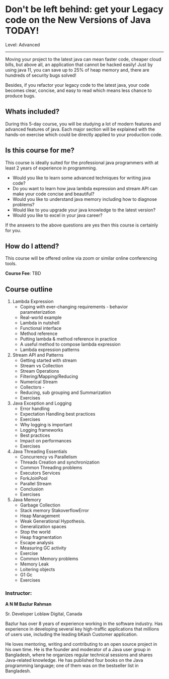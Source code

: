 # Don't be left behind: get your Legacy code on the New Versions of Java TODAY!
Level:  Advanced 

------------
Moving your project to the latest java can mean faster code, cheaper cloud bills, but above all, an application that cannot be hacked easily! Just by using java 11, you can save up to 25% of heap memory and, there are hundreds of security bugs solved!

Besides, if you refactor your legacy code to the latest java, your code becomes clear, concise, and easy to read which means less chance to produce bugs. 

## Whats included? 

During this 5-day course, you will be studying a lot of modern features and advanced features of java. Each major section will be explained with the hands-on exercise which could be directly applied to your production code. 

## Is this course for me? 

This course is ideally suited for the professional java programmers with at least 2 years of experience in programming. 

- Would you like to learn some advanced techniques for writing java code? 
- Do you want to learn how java lambda expression and stream API can make your code concise and beautiful? 
- Would you like to understand java memory including how to diagnose problems? 
- Would like to you upgrade your java knowledge to the latest version? 
- Would you like to excel in your java career? 


If the answers to the above questions are yes then this course is certainly for you. 

## How do I attend?

This course will be offered online via zoom or similar online conferencing tools.  

**Course Fee**:  TBD


## Course outline 

1. Lambda Expression
	* Coping with ever-changing requirements - behavior parameterization
	* Real-world example
	* Lambda in nutshell
	* Functional interface
	* Method reference
	* Putting lambda & method reference in practice 
	* A useful method to compose lambda expression
	* Lambda expression patterns
10. Stream API and Patterns  
	* Getting started with stream
	* Stream vs Collection
	* Stream Operations
	* Filtering/Mapping/Reducing
	* Numerical Stream 
	* Collectors - 
	* Reducing, sub grouping and Summarization 
	* Exercises 
19. Java Exception and Logging
	* Error handling
	* Expectation Handling best practices
	* Exercises 
	* Why logging is important
	* Logging frameworks
	* Best practices
	* Impact on performances
	* Exercises
28. Java Threading Essentials
	* Concurrency vs Parallelism 
	* Threads Creation and synchronization 
	* Common Threading problems 
	* Executors Services
	* ForkJoinPool
	* Parallel Stream
	* Conclusion
	* Exercises 
37. Java Memory
	* Garbage Collection
	* Stack memory StakoverflowError
	* Heap Management 
	* Weak Generational Hypothesis. 
	* Generalization spaces
	* Stop the world
	* Heap fragmentation 
	* Escape analysis 
	* Measuring GC activity 
	* Exercise 
	* Common Memory problems
	* Memory Leak 
	* Loitering objects 
	* G1 Gc
	* Exercises 


### Instructor: 

**A N M Bazlur Rahman**

Sr. Developer
Loblaw Digital, 
Canada

Bazlur has over 8 years of experience working in the software industry. Has experience in developing several key high-traffic applications that millions of users use, including the leading bKash Customer application.

He loves mentoring, writing and contributing to an open source project in his own time. He is the founder and moderator of a Java user group in Bangladesh, where he organizes regular technical sessions and shares Java-related knowledge. He has published four books on the Java programming language; one of them was on the bestseller list in Bangladesh.


